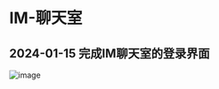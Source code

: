 # IM-聊天室


## 2024-01-15 完成IM聊天室的登录界面
![image](https://github.com/designnner/IM-ChatRoom/assets/47449888/8841490e-dadf-4afc-98ec-e7ea5409c831)


